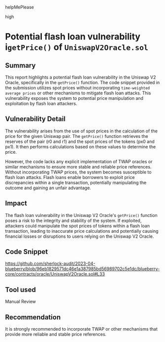helpMePlease

high

# Potential flash loan vulnerability i`getPrice()` of `UniswapV2Oracle.sol`

## Summary
This report highlights a potential flash loan vulnerability in the Uniswap V2 Oracle, specifically in the `getPrice()` function. The code snippet provided in the submission utilizes spot prices without incorporating `time-weighted average prices` or other mechanisms to mitigate flash loan attacks. This vulnerability exposes the system to potential price manipulation and exploitation by flash loan attackers.

## Vulnerability Detail
The vulnerability arises from the use of spot prices in the calculation of the price for the given Uniswap pair. The `getPrice()` function retrieves the reserves of the pair (r0 and r1) and the spot prices of the tokens (px0 and px1). It then performs calculations based on these values to determine the price.

However, the code lacks any explicit implementation of TWAP oracles or similar mechanisms to ensure more stable and reliable price references. Without incorporating TWAP prices, the system becomes susceptible to flash loan attacks. Flash loans enable borrowers to exploit price discrepancies within a single transaction, potentially manipulating the outcome and gaining an unfair advantage.


## Impact
The flash loan vulnerability in the Uniswap V2 Oracle's `getPrice()` function poses a risk to the integrity and stability of the system. If exploited, attackers could manipulate the spot prices of tokens within a flash loan transaction, leading to inaccurate price calculations and potentially causing financial losses or disruptions to users relying on the Uniswap V2 Oracle.

## Code Snippet
https://github.com/sherlock-audit/2023-04-blueberry/blob/96eb1829571dc46e1a387985bd56989702c5e1dc/blueberry-core/contracts/oracle/UniswapV2Oracle.sol#L33

## Tool used

Manual Review

## Recommendation
It is strongly recommended to incorporate TWAP or other mechanisms that provide more reliable and stable price references.